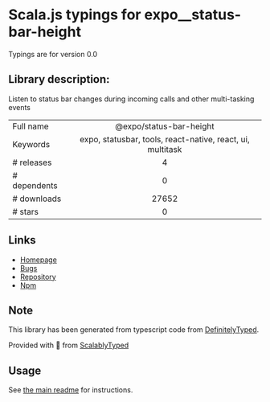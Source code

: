 
# Scala.js typings for expo__status-bar-height

Typings are for version 0.0

## Library description:
Listen to status bar changes during incoming calls and other multi-tasking events

|                    |                 |
| ------------------ | :-------------: |
| Full name          | @expo/status-bar-height |
| Keywords           | expo, statusbar, tools, react-native, react, ui, multitask |
| # releases         | 4 |
| # dependents       | 0 |
| # downloads        | 27652 |
| # stars            | 0 |

## Links
- [Homepage](https://github.com/expo/status-bar-height#readme)
- [Bugs](https://github.com/expo/status-bar-height/issues)
- [Repository](https://github.com/expo/status-bar-height)
- [Npm](https://www.npmjs.com/package/%40expo%2Fstatus-bar-height)
    


## Note
This library has been generated from typescript code from [DefinitelyTyped](https://definitelytyped.org).

Provided with :purple_heart: from [ScalablyTyped](https://github.com/oyvindberg/ScalablyTyped)

## Usage
See [the main readme](../../readme.md) for instructions.


